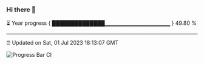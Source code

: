 ### Hi there 👋

⏳ Year progress { ██████████████▁▁▁▁▁▁▁▁▁▁▁▁▁▁▁▁ } 49.80 %

---

⏰ Updated on Sat, 01 Jul 2023 18:13:07 GMT

![Progress Bar CI](https://github.com/liununu/liununu/workflows/Progress%20Bar%20CI/badge.svg)
